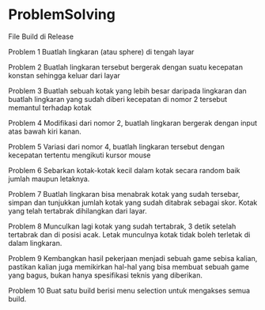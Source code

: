 # ProblemSolving
File Build di Release

Problem 1 Buatlah lingkaran (atau sphere) di tengah layar

Problem 2 Buatlah lingkaran tersebut bergerak dengan suatu kecepatan konstan sehingga keluar dari layar

Problem 3 Buatlah sebuah kotak yang lebih besar daripada lingkaran dan buatlah lingkaran yang sudah diberi kecepatan di nomor 2 tersebut memantul terhadap kotak

Problem 4 Modifikasi dari nomor 2, buatlah lingkaran bergerak dengan input atas bawah kiri kanan.

Problem 5 Variasi dari nomor 4, buatlah lingkaran tersebut dengan kecepatan tertentu mengikuti kursor mouse 

Problem 6 Sebarkan kotak-kotak kecil dalam kotak secara random baik jumlah maupun letaknya.

Problem 7 Buatlah lingkaran bisa menabrak kotak yang sudah tersebar, simpan dan tunjukkan jumlah kotak yang sudah ditabrak sebagai skor. Kotak yang telah tertabrak dihilangkan dari layar.

Problem 8 Munculkan lagi kotak yang sudah tertabrak, 3 detik setelah tertabrak dan di posisi acak. Letak munculnya kotak tidak boleh terletak di dalam lingkaran.

Problem 9 Kembangkan hasil pekerjaan menjadi sebuah game sebisa kalian, pastikan kalian juga memikirkan hal-hal yang bisa membuat sebuah game yang bagus, bukan hanya spesifikasi teknis yang diberikan.

Problem 10 Buat satu build berisi menu selection untuk mengakses semua build.


